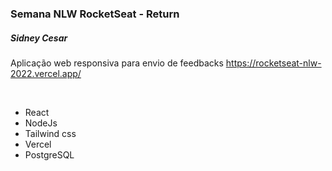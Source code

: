 <h3>Semana NLW RocketSeat - Return</h3>

<h5>Sidney Cesar</h5>

Aplicação web responsiva para envio de feedbacks
https://rocketseat-nlw-2022.vercel.app/

<br />

* React
* NodeJs
* Tailwind css
* Vercel
* PostgreSQL
